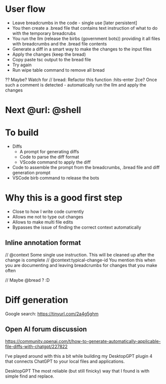 # User flow
- Leave breadcrumbs in the code - single use [later persistent]
- You then create a .bread file that contains text instruction of what to do with the temporary breadcrubs
- You run the llm (release the birbs (government bots)) providing it all files with breadcrumbs and the .bread file contents
- Generate a diff in a smart way to make the changes to the input files
- Apply the changes (keep the bread)
- Copy paste tsc output to the bread file
- Try again
- Run wipe table command to remove all bread

?? Maybe?
Watch for // bread: Refactor this function :hits-enter 2ce?
Once such a comment is detected - automatically run the llm and apply the changes

# Next @url: @shell

# To build
- Diffs
  - A prompt for generating diffs
  - Code to parse the diff format
  - VScode command to apply the diff
- Code to assemble the prompt from the breadcrumbs, .bread file and diff generation prompt
- VSCode birb command to release the bots

# Why this is a good first step
- Close to how I write code currently
- Allows me not to type out changes
- Allows to make multi file edits
- Bypasses the issue of finding the correct context automatically

## Inline annotation format
// @context Some single use instruction. This will be cleaned up after the change is complete
// @context:typical-change-id You mention this when you are documenting and leaving breadcrumbs for changes that you make often

// Maybe @bread ? :D

# Diff generation
Google search: https://tinyurl.com/2a4g5ghm

## Open AI forum discussion

https://community.openai.com/t/how-to-generate-automatically-applicable-file-diffs-with-chatgpt/227822

I’ve played around with this a bit while building my DesktopGPT plugin 4 that connects ChatGPT to your local files and applications.

DesktopGPT
The most reliable (but still finicky) way that I found is with simple find and replace. 

